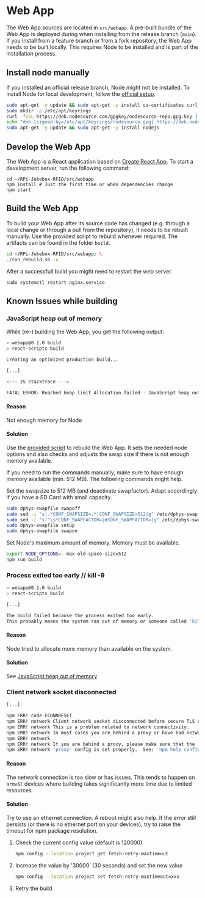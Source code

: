 # Web App

The Web App sources are located in `src/webapp`. A pre-built bundle of the Web App is deployed during when installing from the release branch (`main`). If you install from a feature branch or from a fork repository, the Web App needs to be built locally. This requires Node to be installed and is part of the installation process.

## Install node manually

If you installed an official release branch, Node might not be installed. To install Node for local development, follow the [official setup](https://deb.nodesource.com/).

``` bash
sudo apt-get -y update && sudo apt-get -y install ca-certificates curl gnupg
sudo mkdir -p /etc/apt/keyrings
curl -fsSL https://deb.nodesource.com/gpgkey/nodesource-repo.gpg.key | sudo gpg --dearmor -o /etc/apt/keyrings/nodesource.gpg
echo "deb [signed-by=/etc/apt/keyrings/nodesource.gpg] https://deb.nodesource.com/node_$NODE_MAJOR.x nodistro main" | sudo tee /etc/apt/sources.list.d/nodesource.list
sudo apt-get -y update && sudo apt-get -y install nodejs
```

## Develop the Web App

The Web App is a React application based on [Create React App](https://create-react-app.dev/). To start a development server, run the following command:

```
cd ~/RPi-Jukebox-RFID/src/webapp
npm install # Just the first time or when dependencies change
npm start
```

## Build the Web App

To build your Web App after its source code has changed (e.g. through a local change or through a pull from the repository), it needs to be rebuilt manually.
Use the provided script to rebuild whenever required. The artifacts can be found in the folder `build`.

```bash
cd ~/RPi-Jukebox-RFID/src/webapp; \
./run_rebuild.sh -u
```

After a successfull build you might need to restart the web server.

```
sudo systemctl restart nginx.service
```

## Known Issues while building

### JavaScript heap out of memory

While (re-) building the Web App, you get the following output:

``` {.bash emphasize-lines="12"}
> webapp@0.1.0 build
> react-scripts build

Creating an optimized production build...

[...]

<--- JS stacktrace --->

FATAL ERROR: Reached heap limit Allocation failed - JavaScript heap out of memory
```

#### Reason

Not enough memory for Node

#### Solution

Use the [provided script](#build-the-web-app) to rebuild the Web App. It sets the needed node options and also checks and adjusts the swap size if there is not enough memory available.

If you need to run the commands manually, make sure to have enough memory available (min. 512 MB). The following commands might help.

Set the swapsize to 512 MB (and deactivate swapfactor). Adapt accordingly if you have a SD Card with small capacity.
```bash
sudo dphys-swapfile swapoff
sudo sed -i "s|.*CONF_SWAPSIZE=.*|CONF_SWAPSIZE=512|g" /etc/dphys-swapfile 
sudo sed -i "s|^\s*CONF_SWAPFACTOR=|#CONF_SWAPFACTOR=|g" /etc/dphys-swapfile
sudo dphys-swapfile setup 
sudo dphys-swapfile swapon
```

Set Node's maximum amount of memory. Memory must be available.
``` bash
export NODE_OPTIONS=--max-old-space-size=512
npm run build
```

### Process exited too early // kill -9

``` {.bash emphasize-lines="8,9"}
> webapp@0.1.0 build
> react-scripts build

[...]

The build failed because the process exited too early.
This probably means the system ran out of memory or someone called 'kill -9' on the process.
```

#### Reason

Node tried to allocate more memory than available on the system.

#### Solution

See [JavaScript heap out of memory](#javascript-heap-out-of-memory)


### Client network socket disconnected

``` {.bash emphasize-lines="8,9"}
[...]

npm ERR! code ECONNRESET
npm ERR! network Client network socket disconnected before secure TLS connection was established
npm ERR! network This is a problem related to network connectivity.
npm ERR! network In most cases you are behind a proxy or have bad network settings.
npm ERR! network
npm ERR! network If you are behind a proxy, please make sure that the
npm ERR! network 'proxy' config is set properly.  See: 'npm help config'
```

#### Reason

The network connection is too slow or has issues. 
This tends to happen on `armv6l` devices where building takes significantly more time due to limited resources. 

#### Solution

Try to use an ethernet connection. A reboot might also help. If the error still persists (or there is no ethernet port on your devices), try to raise the timeout for npm package resolution.

1. Check the current config value (default is 120000)
    ``` bash
    npm config --location project get fetch-retry-maxtimeout
    ```

1. Increase the value by '30000' (30 seconds) and set the new value
    ``` bash
    npm config --location project set fetch-retry-maxtimeout=xxx
    ```

1. Retry the build

